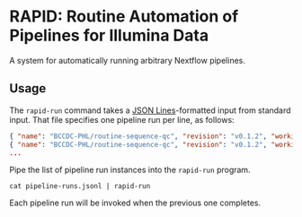 # RAPID: Routine Automation of Pipelines for Illumina Data

A system for automatically running arbitrary Nextflow pipelines.

## Usage

The `rapid-run` command takes a [JSON Lines](https://jsonlines.org/)-formatted input from standard input. That file specifies one pipeline run per line, as follows:

```json
{ "name": "BCCDC-PHL/routine-sequence-qc", "revision": "v0.1.2", "working_directory": "/home/user/analyses", pipeline_params: {"input": "/path/to/input1", "output": "/path/to/output1", ...}}
{ "name": "BCCDC-PHL/routine-sequence-qc", "revision": "v0.1.2", "working_directory": "/home/user/analyses", pipeline_params: {"input": "/path/to/input2", "output": "/path/to/output2", ...}}
...
```

Pipe the list of pipeline run instances into the `rapid-run` program.

```
cat pipeline-runs.jsonl | rapid-run
```

Each pipeline run will be invoked when the previous one completes.
